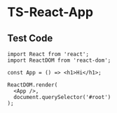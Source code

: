 # TS-React-App

## Test Code

```
import React from 'react';
import ReactDOM from 'react-dom';

const App = () => <h1>Hi</h1>;

ReactDOM.render(
  <App />,
  document.querySelector('#root')
);
```